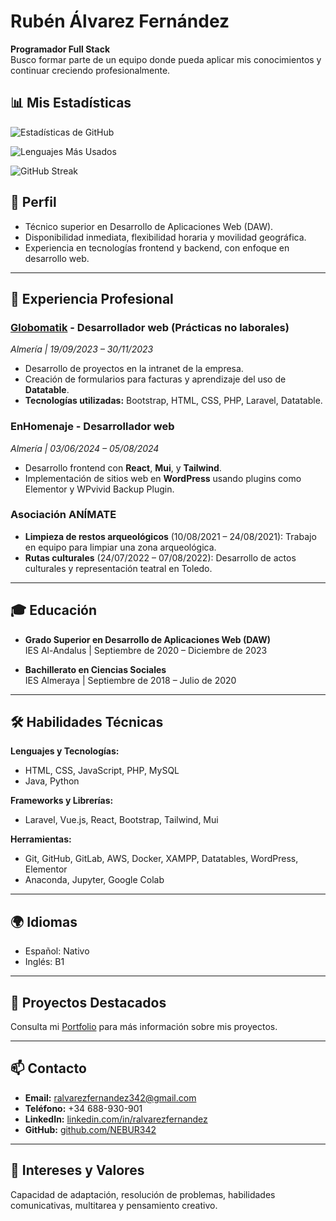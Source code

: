 # Rubén Álvarez Fernández

**Programador Full Stack**  
Busco formar parte de un equipo donde pueda aplicar mis conocimientos y continuar creciendo profesionalmente.

## 📊 Mis Estadísticas  
![Estadísticas de GitHub](https://github-readme-stats.vercel.app/api?username=nebur342&show_icons=true&theme=radical)

![Lenguajes Más Usados](https://github-readme-stats.vercel.app/api/top-langs/?username=nebur342&layout=compact&theme=radical)

![GitHub Streak](https://github-readme-streak-stats.herokuapp.com/?user=nebur342&theme=radical)


## 📄 Perfil
- Técnico superior en Desarrollo de Aplicaciones Web (DAW).
- Disponibilidad inmediata, flexibilidad horaria y movilidad geográfica.
- Experiencia en tecnologías frontend y backend, con enfoque en desarrollo web.

---

## 💼 Experiencia Profesional

### [Globomatik](https://www.globomatik.com) - Desarrollador web (Prácticas no laborales)  
_Almería | 19/09/2023 – 30/11/2023_  
- Desarrollo de proyectos en la intranet de la empresa.
- Creación de formularios para facturas y aprendizaje del uso de **Datatable**.
- **Tecnologías utilizadas:** Bootstrap, HTML, CSS, PHP, Laravel, Datatable.

### EnHomenaje - Desarrollador web  
_Almería | 03/06/2024 – 05/08/2024_  
- Desarrollo frontend con **React**, **Mui**, y **Tailwind**.
- Implementación de sitios web en **WordPress** usando plugins como Elementor y WPvivid Backup Plugin.

### Asociación ANÍMATE  
- **Limpieza de restos arqueológicos** (10/08/2021 – 24/08/2021): Trabajo en equipo para limpiar una zona arqueológica.  
- **Rutas culturales** (24/07/2022 – 07/08/2022): Desarrollo de actos culturales y representación teatral en Toledo.

---

## 🎓 Educación
- **Grado Superior en Desarrollo de Aplicaciones Web (DAW)**  
  IES Al-Andalus | Septiembre de 2020 – Diciembre de 2023  

- **Bachillerato en Ciencias Sociales**  
  IES Almeraya | Septiembre de 2018 – Julio de 2020  

---

## 🛠️ Habilidades Técnicas
**Lenguajes y Tecnologías:**
- HTML, CSS, JavaScript, PHP, MySQL
- Java, Python

**Frameworks y Librerías:**
- Laravel, Vue.js, React, Bootstrap, Tailwind, Mui

**Herramientas:**
- Git, GitHub, GitLab, AWS, Docker, XAMPP, Datatables, WordPress, Elementor
- Anaconda, Jupyter, Google Colab

---

## 🌍 Idiomas
- Español: Nativo  
- Inglés: B1  

---

## 📂 Proyectos Destacados
Consulta mi [Portfolio](https://portfolioraf.lovestoblog.com) para más información sobre mis proyectos.

---

## 📫 Contacto
- **Email:** [ralvarezfernandez342@gmail.com](mailto:ralvarezfernandez342@gmail.com)  
- **Teléfono:** +34 688-930-901  
- **LinkedIn:** [linkedin.com/in/ralvarezfernandez](https://linkedin.com/in/ralvarezfernandez)  
- **GitHub:** [github.com/NEBUR342](https://github.com/NEBUR342)  

---

## 🚀 Intereses y Valores
Capacidad de adaptación, resolución de problemas, habilidades comunicativas, multitarea y pensamiento creativo.
